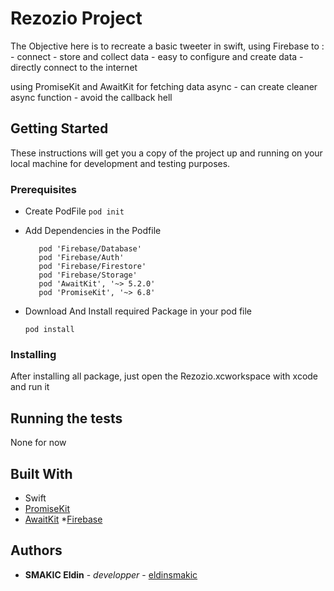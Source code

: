 
# Rezozio Project
    
The Objective here is to recreate a basic tweeter in swift, 
using Firebase to :
        - connect
        - store and collect data
        - easy to configure and create data
        - directly connect to the internet
        
using PromiseKit and AwaitKit for fetching data async
        - can create cleaner async function 
        - avoid the callback hell


## Getting Started

These instructions will get you a copy of the project up and running on your local machine for development and testing purposes.

### Prerequisites

* Create PodFile
    `pod init`

* Add Dependencies in the Podfile
    ``` pod 'Firebase/Core'  
       pod 'Firebase/Database'  
       pod 'Firebase/Auth'  
       pod 'Firebase/Firestore'
       pod 'Firebase/Storage'
       pod 'AwaitKit', '~> 5.2.0'
       pod 'PromiseKit', '~> 6.8'
    ``` 
 * Download And Install required Package in your pod file
    
    ```pod install```


### Installing

After installing all package, just open the Rezozio.xcworkspace with xcode 
and run it  

## Running the tests

None for now


## Built With

* Swift 
* [PromiseKit](https://github.com/mxcl/PromiseKit)
* [AwaitKit](https://github.com/yannickl/AwaitKit) 
*[Firebase](https://firebase.google.com/?&gclid=CjwKCAiA35rxBRAWEiwADqB37wlnu92A_1dlno-XbU0HEySvTYGLtacOZ32MVdZufKu1Xi7PinC7DhoC2T4QAvD_BwE)



## Authors

* **SMAKIC Eldin**  - *developper* - [eldinsmakic](https://github.com/eldinsmakic/)



